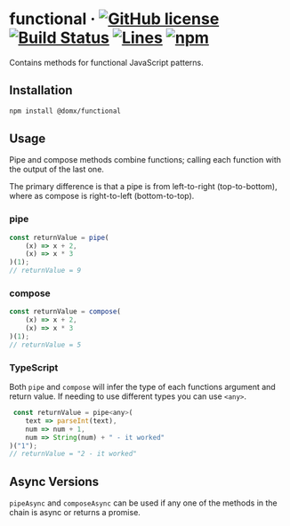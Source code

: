 # functional &middot; [![GitHub license](https://img.shields.io/badge/license-MIT-blue.svg)](https://www.mit.edu/~amini/LICENSE.md) [![Build Status](https://travis-ci.com/domxjs/domx.svg?branch=packages/functional)](https://travis-ci.com/github/domxjs/domx) [![Lines](https://img.shields.io/badge/Coverage-100%25-brightgreen.svg)](https://app.travis-ci.com/github/domxjs/domx/branches) [![npm](https://img.shields.io/npm/v/@domx/functional)](https://www.npmjs.com/package/@domx/functional)


Contains methods for functional JavaScript patterns.

## Installation
```sh
npm install @domx/functional
```

## Usage
Pipe and compose methods combine functions; calling each function with the output of the last one.

The primary difference is that a pipe is from left-to-right (top-to-bottom), where as compose is right-to-left (bottom-to-top).

### pipe
```js
const returnValue = pipe(
    (x) => x + 2,
    (x) => x * 3
)(1);
// returnValue = 9
```

### compose
```js
const returnValue = compose(
    (x) => x + 2,
    (x) => x * 3
)(1);
// returnValue = 5
```

### TypeScript
Both `pipe` and `compose` will infer the type of each functions argument and return value.
If needing to use different types you can use `<any>`.
```js
 const returnValue = pipe<any>(
    text => parseInt(text),
    num => num + 1,
    num => String(num) + " - it worked"
)("1");
// returnValue = "2 - it worked"
```


## Async Versions
`pipeAsync` and `composeAsync` can be used if any one of the methods in the chain is async or returns a promise.


